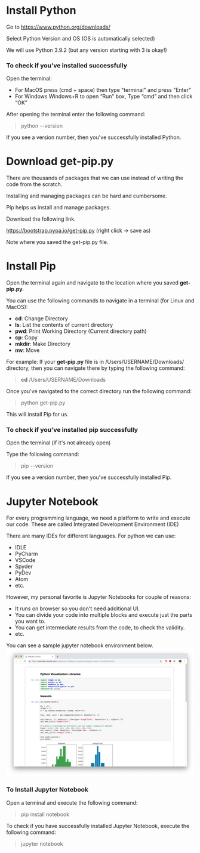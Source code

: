 # Install Python


Go to https://www.python.org/downloads/

Select Python Version and OS (OS is automatically selected)

We will use Python 3.9.2 (but any version starting with 3 is okay!)

### To check if you've installed successfully

Open the terminal: 

- For MacOS press (cmd + space) then type "terminal" and press "Enter"
- For Windows Windows+R to open “Run” box, Type “cmd” and then click “OK”

After opening the terminal enter the following command:

> python --version

If you see a version number, then you've successfully installed Python. 


# Download get-pip.py

There are thousands of packages that we can use instead of writing the code from the scratch.

Installing and managing packages can be hard and cumbersome.

Pip helps us install and manage packages.

Download the following link.

https://bootstrap.pypa.io/get-pip.py (right click -> save as)

Note where you saved the get-pip.py file.


# Install Pip

Open the terminal again and navigate to the location where you saved **get-pip.py**.

You can use the following commands to navigate in a terminal (for Linux and MacOS):

- **cd**: Change Directory 
- **ls**: List the contents of current directory
- **pwd**: Print Working Directory (Current directory path)
- **cp**: Copy
- **mkdir**: Make Directory
- **mv**: Move


For example: If your **get-pip.py** file is in /Users/USERNAME/Downloads/ directory, then you can navigate there by typing the following command:
> **cd** /Users/USERNAME/Downloads

Once you've navigated to the correct directory run the following command:

> python get-pip.py

This will install Pip for us.

### To check if you've installed pip successfully

Open the terminal (if it's not already open)

Type the following command:

> pip --version

If you see a version number, then you've successfully installed Pip. 



# Jupyter Notebook

For every programming language, we need a platform to write and execute our code. 
These are called Integrated Development Environment (IDE)

There are many IDEs for different languages. For python we can use:

- IDLE
- PyCharm
- VSCode
- Spyder
- PyDev
- Atom
- etc.



However, my personal favorite is Jupyter Notebooks for couple of reasons:

- It runs on browser so you don't need additional UI.
- You can divide your code into multiple blocks and execute just the parts you want to.
- You can get intermediate results from the code, to check the validity.
- etc.


You can see a sample jupyter notebook environment below.
![title](images/python-jupyter.png)


### To Install Jupyter Notebook

Open a terminal and execute the following command:

> pip install notebook

To check if you have successfully installed Jupyter Notebook, execute the following command:

> jupyter notebook
